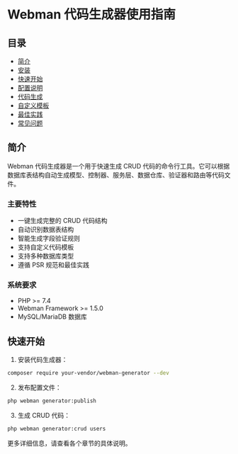 # Webman 代码生成器使用指南

## 目录

- [简介](introduction.md)
- [安装](installation.md)
- [快速开始](quickstart.md)
- [配置说明](configuration.md)
- [代码生成](generation.md)
- [自定义模板](templates.md)
- [最佳实践](best-practices.md)
- [常见问题](faq.md)

## 简介

Webman 代码生成器是一个用于快速生成 CRUD 代码的命令行工具。它可以根据数据库表结构自动生成模型、控制器、服务层、数据仓库、验证器和路由等代码文件。

### 主要特性

- 一键生成完整的 CRUD 代码结构
- 自动识别数据表结构
- 智能生成字段验证规则
- 支持自定义代码模板
- 支持多种数据库类型
- 遵循 PSR 规范和最佳实践

### 系统要求

- PHP >= 7.4
- Webman Framework >= 1.5.0
- MySQL/MariaDB 数据库

## 快速开始

1. 安装代码生成器：
```bash
composer require your-vendor/webman-generator --dev
```

2. 发布配置文件：
```bash
php webman generator:publish
```

3. 生成 CRUD 代码：
```bash
php webman generator:crud users
```

更多详细信息，请查看各个章节的具体说明。 